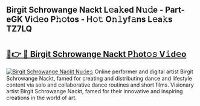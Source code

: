 ## Birgit Schrowange Nackt L𝚎a𝚔ed N𝚞𝚍e - Part-eGK Vi𝚍𝚎o P𝚑𝚘tos - H𝚘𝚝 O𝚗𝚕yf𝚊ns L𝚎a𝚔s TZ7LQ

# <h2><a href="http://kfd4a9x.oniu.top/?m=Birgit+Schrowange+Nackt">🔗👉 🔴 Birgit Schrowange Nackt P𝚑ot𝚘𝚜 V𝚒d𝚎o</a></h2>

[![Birgit Schrowange Nackt Nu𝚍e𝚜](https://i.imgur.com/0qMVB7G.gif)](http://kfd4a9x.oniu.top/?m=Birgit+Schrowange+Nackt)
Online performer and digital artist Birgit Schrowange Nackt, famed for creating and distributing dance and lifestyle content via solo and collaborative dance routines and short films. Visionary artist Birgit Schrowange Nackt, famed for their innovative and inspiring creations in the world of art.  
